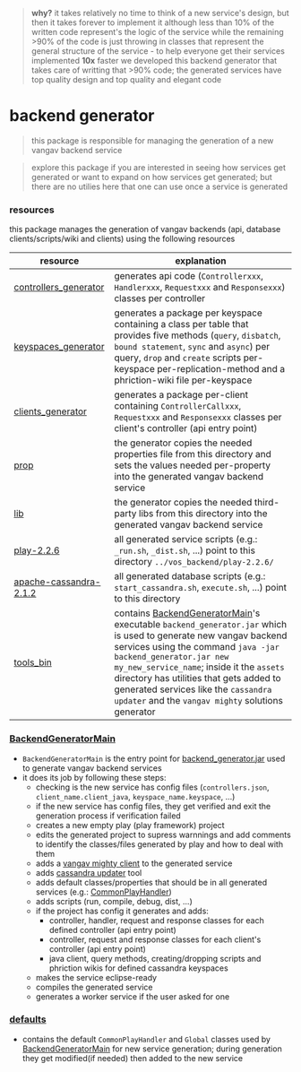 
> **why?** it takes relatively no time to think of a new service's design, but then it takes forever to implement it although less than 10% of the written code represent's the logic of the service while the remaining >90% of the code is just throwing in classes that represent the general structure of the service - to help everyone get their services implemented **10x** faster we developed this backend generator that takes care of writting that >90% code; the generated services have top quality design and top quality and elegant code



# backend generator
> this package is responsible for managing the generation of a new vangav backend service

> explore this package if you are interested in seeing how services get generated or want to expand on how services get generated; but there are no utilies here that one can use once a service is generated

### resources
this package manages the generation of vangav backends (api, database clients/scripts/wiki and clients) using the following resources

| resource | explanation |
| -------- | ----------- |
| [controllers_generator](https://github.com/vangav/vos_backend/tree/master/src/com/vangav/backend/play_framework/controllers_generator) | generates api code (`Controllerxxx`, `Handlerxxx`, `Requestxxx` and `Responsexxx`) classes per controller |
| [keyspaces_generator](https://github.com/vangav/vos_backend/tree/master/src/com/vangav/backend/cassandra/keyspaces_generator) | generates a package per keyspace containing a class per table that provides five methods (`query`, `disbatch`, `bound statement`, `sync` and `async`) per query, `drop` and `create` scripts per-keyspace per-replication-method and a phriction-wiki file per-keyspace |
| [clients_generator](https://github.com/vangav/vos_backend/tree/master/src/com/vangav/backend/backend_client_java/clients_generator) | generates a package per-client containing `ControllerCallxxx`, `Requestxxx` and `Responsexxx` classes per client's controller (api entry point) |
| [prop](https://github.com/vangav/vos_backend/tree/master/prop) | the generator copies the needed properties file from this directory and sets the values needed per-property into the generated vangav backend service |
| [lib](https://github.com/vangav/vos_backend/tree/master/lib) | the generator copies the needed third-party libs from this directory into the generated vangav backend service |
| [play-2.2.6](https://github.com/vangav/vos_backend/tree/master/play-2.2.6) | all generated service scripts (e.g.: `_run.sh`, `_dist.sh`, ...) point to this directory `../vos_backend/play-2.2.6/` |
| [apache-cassandra-2.1.2](https://github.com/vangav/vos_backend/tree/master/apache-cassandra-2.1.2) | all generated database scripts (e.g.: `start_cassandra.sh`, `execute.sh`, ...) point to this directory |
| [tools_bin](https://github.com/vangav/vos_backend/tree/master/tools_bin) | contains [BackendGeneratorMain](https://github.com/vangav/vos_backend/blob/master/src/com/vangav/backend/backend_generator/BackendGeneratorMain.java)'s executable `backend_generator.jar` which is used to generate new vangav backend services using the command `java -jar backend_generator.jar new my_new_service_name`; inside it the `assets` directory has utilities that gets added to generated services like the `cassandra updater` and the `vangav mighty` solutions generator |

### [BackendGeneratorMain](https://github.com/vangav/vos_backend/blob/master/src/com/vangav/backend/backend_generator/BackendGeneratorMain.java)

+ `BackendGeneratorMain` is the entry point for [backend_generator.jar](https://github.com/vangav/vos_backend/tree/master/tools_bin) used to generate vangav backend services
+ it does its job by following these steps:
  + checking is the new service has config files (`controllers.json`, `client_name.client_java`, `keyspace_name.keyspace`, ...)
  + if the new service has config files, they get verified and exit the generation process if verification failed
  + creates a new empty play (play framework) project
  + edits the generated project to supress warnnings and add comments to identify the classes/files generated by play and how to deal with them
  + adds a [vangav mighty client](http://vangav.com/) to the generated service
  + adds [cassandra updater](https://github.com/vangav/vos_geo_server/tree/master/cassandra_updater) tool
  + adds default classes/properties that should be in all generated services (e.g.: [CommonPlayHandler](https://github.com/vangav/vos_geo_server/blob/master/app/com/vangav/vos_geo_server/controllers/CommonPlayHandler.java))
  + adds scripts (run, compile, debug, dist, ...)
  + if the project has config it generates and adds:
    + controller, handler, request and response classes for each defined controller (api entry point)
    + controller, request and response classes for each client's controller (api entry point)
    + java client, query methods, creating/dropping scripts and phriction wikis for defined cassandra keyspaces
  + makes the service eclipse-ready
  + compiles the generated service
  + generates a worker service if the user asked for one

### [defaults](https://github.com/vangav/vos_backend/tree/master/src/com/vangav/backend/backend_generator/defaults)

+ contains the default `CommonPlayHandler` and `Global` classes used by [BackendGeneratorMain](https://github.com/vangav/vos_backend/blob/master/src/com/vangav/backend/backend_generator/BackendGeneratorMain.java) for new service generation; during generation they get modified(if needed) then added to the new service
